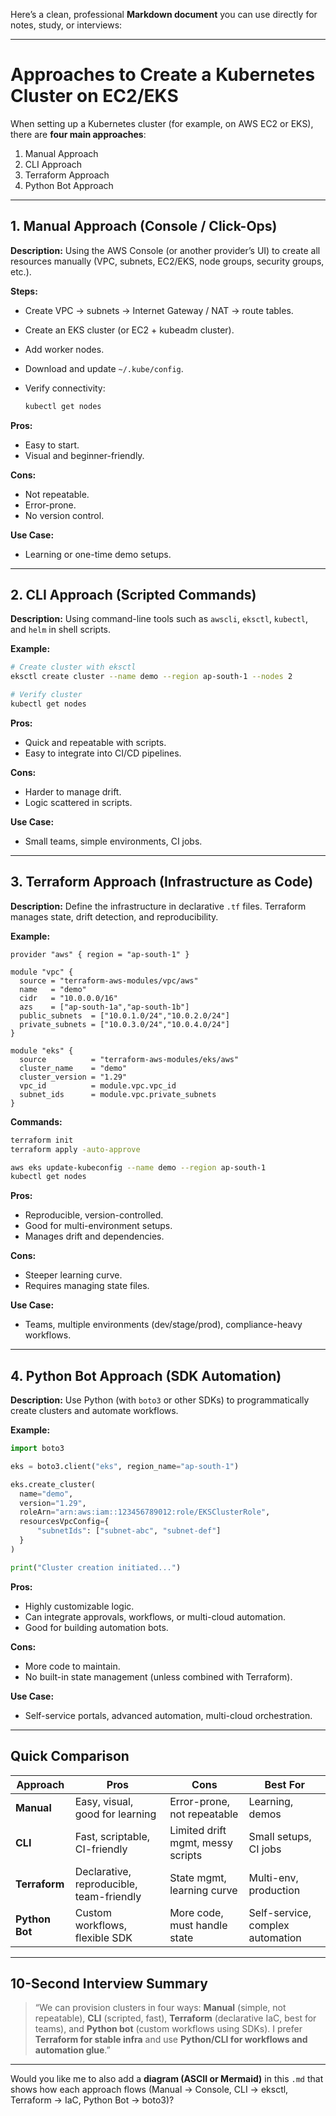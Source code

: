 Here’s a clean, professional **Markdown document** you can use directly for notes, study, or interviews:

---

# Approaches to Create a Kubernetes Cluster on EC2/EKS

When setting up a Kubernetes cluster (for example, on AWS EC2 or EKS), there are **four main approaches**:

1. Manual Approach
2. CLI Approach
3. Terraform Approach
4. Python Bot Approach

---

## 1. Manual Approach (Console / Click-Ops)

**Description:**
Using the AWS Console (or another provider’s UI) to create all resources manually (VPC, subnets, EC2/EKS, node groups, security groups, etc.).

**Steps:**

* Create VPC → subnets → Internet Gateway / NAT → route tables.
* Create an EKS cluster (or EC2 + kubeadm cluster).
* Add worker nodes.
* Download and update `~/.kube/config`.
* Verify connectivity:

  ```bash
  kubectl get nodes
  ```

**Pros:**

* Easy to start.
* Visual and beginner-friendly.

**Cons:**

* Not repeatable.
* Error-prone.
* No version control.

**Use Case:**

* Learning or one-time demo setups.

---

## 2. CLI Approach (Scripted Commands)

**Description:**
Using command-line tools such as `awscli`, `eksctl`, `kubectl`, and `helm` in shell scripts.

**Example:**

```bash
# Create cluster with eksctl
eksctl create cluster --name demo --region ap-south-1 --nodes 2

# Verify cluster
kubectl get nodes
```

**Pros:**

* Quick and repeatable with scripts.
* Easy to integrate into CI/CD pipelines.

**Cons:**

* Harder to manage drift.
* Logic scattered in scripts.

**Use Case:**

* Small teams, simple environments, CI jobs.

---

## 3. Terraform Approach (Infrastructure as Code)

**Description:**
Define the infrastructure in declarative `.tf` files. Terraform manages state, drift detection, and reproducibility.

**Example:**

```hcl
provider "aws" { region = "ap-south-1" }

module "vpc" {
  source = "terraform-aws-modules/vpc/aws"
  name   = "demo"
  cidr   = "10.0.0.0/16"
  azs    = ["ap-south-1a","ap-south-1b"]
  public_subnets  = ["10.0.1.0/24","10.0.2.0/24"]
  private_subnets = ["10.0.3.0/24","10.0.4.0/24"]
}

module "eks" {
  source          = "terraform-aws-modules/eks/aws"
  cluster_name    = "demo"
  cluster_version = "1.29"
  vpc_id          = module.vpc.vpc_id
  subnet_ids      = module.vpc.private_subnets
}
```

**Commands:**

```bash
terraform init
terraform apply -auto-approve

aws eks update-kubeconfig --name demo --region ap-south-1
kubectl get nodes
```

**Pros:**

* Reproducible, version-controlled.
* Good for multi-environment setups.
* Manages drift and dependencies.

**Cons:**

* Steeper learning curve.
* Requires managing state files.

**Use Case:**

* Teams, multiple environments (dev/stage/prod), compliance-heavy workflows.

---

## 4. Python Bot Approach (SDK Automation)

**Description:**
Use Python (with `boto3` or other SDKs) to programmatically create clusters and automate workflows.

**Example:**

```python
import boto3

eks = boto3.client("eks", region_name="ap-south-1")

eks.create_cluster(
  name="demo",
  version="1.29",
  roleArn="arn:aws:iam::123456789012:role/EKSClusterRole",
  resourcesVpcConfig={
      "subnetIds": ["subnet-abc", "subnet-def"]
  }
)

print("Cluster creation initiated...")
```

**Pros:**

* Highly customizable logic.
* Can integrate approvals, workflows, or multi-cloud automation.
* Good for building automation bots.

**Cons:**

* More code to maintain.
* No built-in state management (unless combined with Terraform).

**Use Case:**

* Self-service portals, advanced automation, multi-cloud orchestration.

---

## Quick Comparison

| Approach       | Pros                                     | Cons                              | Best For                         |
| -------------- | ---------------------------------------- | --------------------------------- | -------------------------------- |
| **Manual**     | Easy, visual, good for learning          | Error-prone, not repeatable       | Learning, demos                  |
| **CLI**        | Fast, scriptable, CI-friendly            | Limited drift mgmt, messy scripts | Small setups, CI jobs            |
| **Terraform**  | Declarative, reproducible, team-friendly | State mgmt, learning curve        | Multi-env, production            |
| **Python Bot** | Custom workflows, flexible SDK           | More code, must handle state      | Self-service, complex automation |

---

## 10-Second Interview Summary

> “We can provision clusters in four ways: **Manual** (simple, not repeatable), **CLI** (scripted, fast), **Terraform** (declarative IaC, best for teams), and **Python bot** (custom workflows using SDKs). I prefer **Terraform for stable infra** and use **Python/CLI for workflows and automation glue**.”

---

Would you like me to also add a **diagram (ASCII or Mermaid)** in this `.md` that shows how each approach flows (Manual → Console, CLI → eksctl, Terraform → IaC, Python Bot → boto3)?
